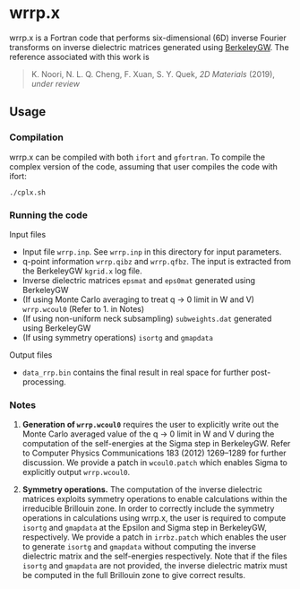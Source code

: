 # wrrp.x
wrrp.x is a Fortran code that performs six-dimensional (6D) inverse Fourier transforms on inverse dielectric matrices generated using [BerkeleyGW](https://berkeleygw.org/). The reference associated with this work is
> K. Noori, N. L. Q. Cheng, F. Xuan, S. Y. Quek, *2D Materials* (2019), *under review*

## Usage

### Compilation
wrrp.x can be compiled with both `ifort` and `gfortran`.
To compile the complex version of the code, assuming that user compiles the code with ifort:
```
./cplx.sh
```

### Running the code
Input files
- Input file `wrrp.inp`. See `wrrp.inp` in this directory for input parameters.
- q-point information `wrrp.qibz` and `wrrp.qfbz`. The input is extracted from the BerkeleyGW `kgrid.x` log file. 
- Inverse dielectric matrices `epsmat` and `eps0mat` generated using BerkeleyGW
- (If using Monte Carlo averaging to treat q -> 0 limit in W and V) `wrrp.wcoul0` (Refer to 1. in Notes)
- (If using non-uniform neck subsampling) `subweights.dat` generated using BerkeleyGW
- (If using symmetry operations) `isortg` and `gmapdata`

Output files
- `data_rrp.bin` contains the final result in real space for further post-processing.

### Notes
1. **Generation of `wrrp.wcoul0`** requires the user to explicitly write out the Monte Carlo averaged value of the q -> 0 limit in W and V during the computation of the self-energies at the Sigma step in BerkeleyGW. Refer to Computer Physics Communications 183 (2012) 1269–1289 for further discussion. We provide a patch in `wcoul0.patch` which enables Sigma to explicitly output `wrrp.wcoul0`.

2. **Symmetry operations.** The computation of the inverse dielectric matrices exploits symmetry operations to enable calculations within the irreducible Brillouin zone. In order to correctly include the symmetry operations in calculations using wrrp.x, the user is required to compute `isortg` and `gmapdata` at the Epsilon and Sigma step in BerkeleyGW, respectively. We provide a patch in `irrbz.patch` which enables the user to generate `isortg` and `gmapdata` without computing the inverse dielectric matrix and the self-energies respectively. Note that if the files `isortg` and `gmapdata` are not provided, the inverse dielectric matrix must be computed in the full Brillouin zone to give correct results.
